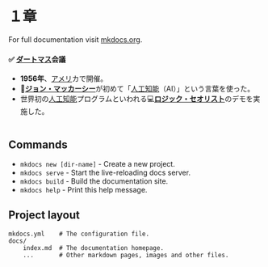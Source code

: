 # １章

For full documentation visit [mkdocs.org](https://mkdocs.org).
<h4 id="-ダートマス会議">✅ <a class="keyword" href="http://d.hatena.ne.jp/keyword/%A5%C0%A1%BC%A5%C8%A5%DE%A5%B9">ダートマス</a>会議</h4>

<ul>
<li><strong>1956年</strong>、<a class="keyword" href="http://d.hatena.ne.jp/keyword/%A5%A2%A5%E1%A5%EA">アメリ</a>カで開催。</li>
<li>🎩<strong><a class="keyword" href="http://d.hatena.ne.jp/keyword/%A5%B8%A5%E7%A5%F3%A1%A6%A5%DE%A5%C3%A5%AB%A1%BC%A5%B7%A1%BC">ジョン・マッカーシー</a></strong>が初めて「<a class="keyword" href="http://d.hatena.ne.jp/keyword/%BF%CD%B9%A9%C3%CE%C7%BD">人工知能</a>（AI）」という言葉を使った。</li>
<li>世界初の<a class="keyword" href="http://d.hatena.ne.jp/keyword/%BF%CD%B9%A9%C3%CE%C7%BD">人工知能</a>プログラムといわれる💻<strong><a href="https://ja.wikipedia.org/wiki/Logic_Theorist">ロジック・セオリスト</a></strong>のデモを実施した。</li>
</ul>


<p><img src="https://miro.medium.com/max/1000/0*8MW8iP2QC_WNhmiW" alt="" /></p>


## Commands

* `mkdocs new [dir-name]` - Create a new project.
* `mkdocs serve` - Start the live-reloading docs server.
* `mkdocs build` - Build the documentation site.
* `mkdocs help` - Print this help message.

## Project layout

    mkdocs.yml    # The configuration file.
    docs/
        index.md  # The documentation homepage.
        ...       # Other markdown pages, images and other files.
